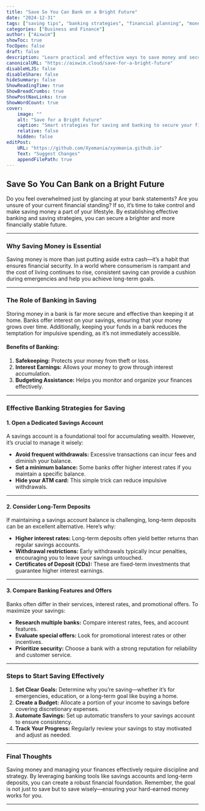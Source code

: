 ```yaml
---
title: "Save So You Can Bank on a Bright Future"
date: "2024-12-31"
tags: ["saving tips", "banking strategies", "financial planning", "money management", "future planning"]
categories: ["Business and Finance"]
author: ["Aixwim"]
showToc: true
TocOpen: false
draft: false
description: "Learn practical and effective ways to save money and secure your financial future through smart banking strategies and disciplined savings habits."
canonicalURL: "https://aixwim.cloud/save-for-a-bright-future"
disableHLJS: false
disableShare: false
hideSummary: false
ShowReadingTime: true
ShowBreadCrumbs: true
ShowPostNavLinks: true
ShowWordCount: true
cover:
    image: ""
    alt: "Save for a Bright Future"
    caption: "Smart strategies for saving and banking to secure your financial future."
    relative: false
    hidden: false
editPost:
    URL: "https://github.com/Xyomania/xyomania.github.io"
    Text: "Suggest Changes"
    appendFilePath: true
---
```


## Save So You Can Bank on a Bright Future

Do you feel overwhelmed just by glancing at your bank statements? Are you unsure of your current financial standing? If so, it’s time to take control and make saving money a part of your lifestyle. By establishing effective banking and saving strategies, you can secure a brighter and more financially stable future.

---

### **Why Saving Money is Essential**

Saving money is more than just putting aside extra cash—it’s a habit that ensures financial security. In a world where consumerism is rampant and the cost of living continues to rise, consistent saving can provide a cushion during emergencies and help you achieve long-term goals.

---

### **The Role of Banking in Saving**

Storing money in a bank is far more secure and effective than keeping it at home. Banks offer interest on your savings, ensuring that your money grows over time. Additionally, keeping your funds in a bank reduces the temptation for impulsive spending, as it’s not immediately accessible.

#### **Benefits of Banking:**
1. **Safekeeping:** Protects your money from theft or loss.
2. **Interest Earnings:** Allows your money to grow through interest accumulation.
3. **Budgeting Assistance:** Helps you monitor and organize your finances effectively.

---

### **Effective Banking Strategies for Saving**

#### **1. Open a Dedicated Savings Account**

A savings account is a foundational tool for accumulating wealth. However, it’s crucial to manage it wisely:

- **Avoid frequent withdrawals:** Excessive transactions can incur fees and diminish your balance.
- **Set a minimum balance:** Some banks offer higher interest rates if you maintain a specific balance.
- **Hide your ATM card:** This simple trick can reduce impulsive withdrawals.

---

#### **2. Consider Long-Term Deposits**

If maintaining a savings account balance is challenging, long-term deposits can be an excellent alternative. Here’s why:

- **Higher interest rates:** Long-term deposits often yield better returns than regular savings accounts.
- **Withdrawal restrictions:** Early withdrawals typically incur penalties, encouraging you to leave your savings untouched.
- **Certificates of Deposit (CDs):** These are fixed-term investments that guarantee higher interest earnings.

---

#### **3. Compare Banking Features and Offers**

Banks often differ in their services, interest rates, and promotional offers. To maximize your savings:

- **Research multiple banks:** Compare interest rates, fees, and account features.
- **Evaluate special offers:** Look for promotional interest rates or other incentives.
- **Prioritize security:** Choose a bank with a strong reputation for reliability and customer service.

---

### **Steps to Start Saving Effectively**

1. **Set Clear Goals:** Determine why you’re saving—whether it’s for emergencies, education, or a long-term goal like buying a home.
2. **Create a Budget:** Allocate a portion of your income to savings before covering discretionary expenses.
3. **Automate Savings:** Set up automatic transfers to your savings account to ensure consistency.
4. **Track Your Progress:** Regularly review your savings to stay motivated and adjust as needed.

---

### **Final Thoughts**

Saving money and managing your finances effectively require discipline and strategy. By leveraging banking tools like savings accounts and long-term deposits, you can create a robust financial foundation. Remember, the goal is not just to save but to save wisely—ensuring your hard-earned money works for you.

---

